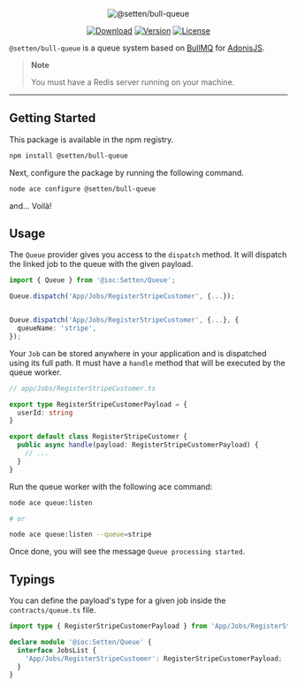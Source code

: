 <p align="center">
  <img src="https://user-images.githubusercontent.com/2793951/179391203-e56db661-cc73-4932-aa77-b63be650c131.png" alt="@setten/bull-queue">
</p>

<p align="center">
  <a href="https://www.npmjs.com/package/@setten/bull-queue"><img src="https://img.shields.io/npm/dm/@setten/bull-queue.svg?style=flat-square" alt="Download"></a>
  <a href="https://www.npmjs.com/package/@setten/bull-queue"><img src="https://img.shields.io/npm/v/@setten/bull-queue.svg?style=flat-square" alt="Version"></a>
  <a href="https://opensource.org/licenses/MIT"><img src="https://img.shields.io/npm/l/@setten/bull-queue.svg?style=flat-square" alt="License"></a>
</p>

`@setten/bull-queue` is a queue system based on [BullMQ](https://github.com/taskforcesh/bullmq)
for [AdonisJS](https://adonisjs.com/).

> **Note**
>
> You must have a Redis server running on your machine.

---

## Getting Started

This package is available in the npm registry.

```bash
npm install @setten/bull-queue
```

Next, configure the package by running the following command.

```bash
node ace configure @setten/bull-queue
```

and... Voilà!

## Usage

The `Queue` provider gives you access to the `dispatch` method.
It will dispatch the linked job to the queue with the given payload.

```ts
import { Queue } from '@ioc:Setten/Queue';

Queue.dispatch('App/Jobs/RegisterStripeCustomer', {...});


Queue.dispatch('App/Jobs/RegisterStripeCustomer', {...}, {
  queueName: 'stripe',
});
```

Your `Job` can be stored anywhere in your application and is dispatched using its full path.
It must have a `handle` method that will be executed by the queue worker.

```ts
// app/Jobs/RegisterStripeCustomer.ts

export type RegisterStripeCustomerPayload = {
  userId: string
}

export default class RegisterStripeCustomer {
  public async handle(payload: RegisterStripeCustomerPayload) {
    // ...
  }
}
```

Run the queue worker with the following ace command:

```bash
node ace queue:listen

# or

node ace queue:listen --queue=stripe
```

Once done, you will see the message `Queue processing started`.

## Typings

You can define the payload's type for a given job inside the `contracts/queue.ts` file.

```ts
import type { RegisterStripeCustomerPayload } from 'App/Jobs/RegisterStripeCustomer'

declare module '@ioc:Setten/Queue' {
  interface JobsList {
    'App/Jobs/RegisterStripeCustomer': RegisterStripeCustomerPayload;
  }
}
```